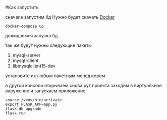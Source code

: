 #Как запустить

сначала запустим бд
Нужно будет скачать [Docker](https://www.docker.com)
```
docker-compose up
```
дожидаемся запуска бд

так же будут нужны следующие пакеты
1. mysql-server
2.  mysql-client
3. libmysqlclient15-dev

установите их любым пакетным менеджером
   
в другой консоли открываем снова рут проекта
заходим в виртуальное окружение
и запускаем приложение
```
source /venv/bin/activate
export FLASK_APP=app.py
flask db upgrade
flask run
```